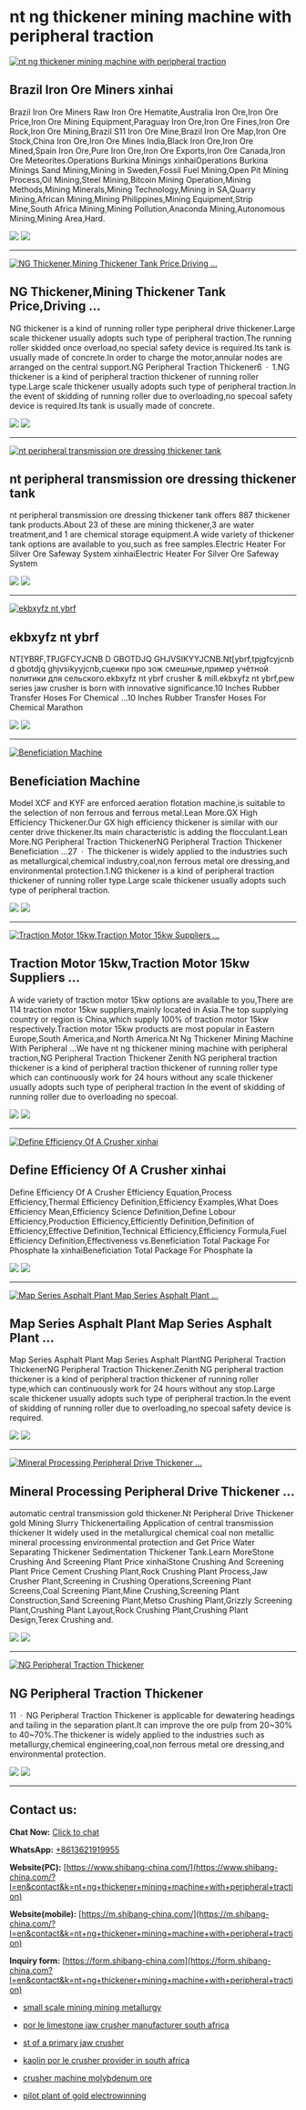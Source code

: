# nt ng thickener mining machine with peripheral traction

<a href="https://swt.shibang-china.com/?l=en&img&k=nt+ng+thickener+mining+machine+with+peripheral+traction" target="_blank">![nt ng thickener mining machine with peripheral traction](http://static.shibang-china.com/all-800x300/381.jpg)</a>

## Brazil Iron Ore Miners xinhai
Brazil Iron Ore Miners Raw Iron Ore Hematite,Australia Iron Ore,Iron Ore Price,Iron Ore Mining Equipment,Paraguay Iron Ore,Iron Ore Fines,Iron Ore Rock,Iron Ore Mining,Brazil S11 Iron Ore Mine,Brazil Iron Ore Map,Iron Ore Stock,China Iron Ore,Iron Ore Mines India,Black Iron Ore,Iron Ore Mined,Spain Iron Ore,Pure Iron Ore,Iron Ore Exports,Iron Ore Canada,Iron Ore Meteorites.Operations Burkina Minings xinhaiOperations Burkina Minings Sand Mining,Mining in Sweden,Fossil Fuel Mining,Open Pit Mining Process,Oil Mining,Steel Mining,Bitcoin Mining Operation,Mining Methods,Mining Minerals,Mining Technology,Mining in SA,Quarry Mining,African Mining,Mining Philippines,Mining Equipment,Strip Mine,South Africa Mining,Mining Pollution,Anaconda Mining,Autonomous Mining,Mining Area,Hard.


<a href="https://whatsapp.shibangsoft.com/WhatsApp.php" target="_blank" title="WhatsApp">![](http://static.shibang-china.com/icon/whatsapp.png)</a> <a href="https://swt.shibang-china.com/?l=en&icon&k=nt+ng+thickener+mining+machine+with+peripheral+traction" target="_blank">![](http://static.shibang-china.com/icon/chat-en.png)</a>

---

<a href="https://swt.shibang-china.com/?l=en&img&k=nt+ng+thickener+mining+machine+with+peripheral+traction" target="_blank">![NG Thickener,Mining Thickener Tank Price,Driving …](http://static.shibang-china.com/all-800x300/627.jpg)</a>

## NG Thickener,Mining Thickener Tank Price,Driving …
NG thickener is a kind of running roller type peripheral drive thickener.Large scale thickener usually adopts such type of peripheral traction.The running roller skidded once overload,no special safety device is required.Its tank is usually made of concrete.In order to charge the motor,annular nodes are arranged on the central support.NG Peripheral Traction Thickener6&ensp;&#0183;&ensp;1.NG thickener is a kind of peripheral traction thickener of running roller type.Large scale thickener usually adopts such type of peripheral traction.In the event of skidding of running roller due to overloading,no specoal safety device is required.Its tank is usually made of concrete.


<a href="https://whatsapp.shibangsoft.com/WhatsApp.php" target="_blank" title="WhatsApp">![](http://static.shibang-china.com/icon/whatsapp.png)</a> <a href="https://swt.shibang-china.com/?l=en&icon&k=nt+ng+thickener+mining+machine+with+peripheral+traction" target="_blank">![](http://static.shibang-china.com/icon/chat-en.png)</a>

---

<a href="https://swt.shibang-china.com/?l=en&img&k=nt+ng+thickener+mining+machine+with+peripheral+traction" target="_blank">![nt peripheral transmission ore dressing thickener tank](http://static.shibang-china.com/all-800x300/412.jpg)</a>

## nt peripheral transmission ore dressing thickener tank
nt peripheral transmission ore dressing thickener tank offers 887 thickener tank products.About 23 of these are mining thickener,3 are water treatment,and 1 are chemical storage equipment.A wide variety of thickener tank options are available to you,such as free samples.Electric Heater For Silver Ore Safeway System xinhaiElectric Heater For Silver Ore Safeway System


<a href="https://whatsapp.shibangsoft.com/WhatsApp.php" target="_blank" title="WhatsApp">![](http://static.shibang-china.com/icon/whatsapp.png)</a> <a href="https://swt.shibang-china.com/?l=en&icon&k=nt+ng+thickener+mining+machine+with+peripheral+traction" target="_blank">![](http://static.shibang-china.com/icon/chat-en.png)</a>

---

<a href="https://swt.shibang-china.com/?l=en&img&k=nt+ng+thickener+mining+machine+with+peripheral+traction" target="_blank">![ekbxyfz nt ybrf](http://static.shibang-china.com/all-800x300/871.jpg)</a>

## ekbxyfz nt ybrf
NT[YBRF,TPJGFCYJCNB D GBOTDJQ GHJVSIKYYJCNB.Nt[ybrf,tpjgfcyjcnb d gbotdjq ghjvsikyyjcnb,сценки про зож смешные,пример учётной политики для сельского.ekbxyfz nt ybrf crusher &amp; mill.ekbxyfz nt ybrf,pew series jaw crusher is born with innovative significance.10 Inches Rubber Transfer Hoses For Chemical …10 Inches Rubber Transfer Hoses For Chemical Marathon


<a href="https://whatsapp.shibangsoft.com/WhatsApp.php" target="_blank" title="WhatsApp">![](http://static.shibang-china.com/icon/whatsapp.png)</a> <a href="https://swt.shibang-china.com/?l=en&icon&k=nt+ng+thickener+mining+machine+with+peripheral+traction" target="_blank">![](http://static.shibang-china.com/icon/chat-en.png)</a>

---

<a href="https://swt.shibang-china.com/?l=en&img&k=nt+ng+thickener+mining+machine+with+peripheral+traction" target="_blank">![Beneficiation Machine](http://static.shibang-china.com/all-800x300/1194.jpg)</a>

## Beneficiation Machine
Model XCF and KYF are enforced aeration flotation machine,is suitable to the selection of non ferrous and ferrous metal.Lean More.GX High Efficiency Thickener.Our GX high efficiency thickener is similar with our center drive thickener.Its main characteristic is adding the flocculant.Lean More.NG Peripheral Traction ThickenerNG Peripheral Traction Thickener Beneficiation …27&ensp;&#0183;&ensp;The thickener is widely applied to the industries such as metallurgical,chemical industry,coal,non ferrous metal ore dressing,and environmental protection.1.NG thickener is a kind of peripheral traction thickener of running roller type.Large scale thickener usually adopts such type of peripheral traction.


<a href="https://whatsapp.shibangsoft.com/WhatsApp.php" target="_blank" title="WhatsApp">![](http://static.shibang-china.com/icon/whatsapp.png)</a> <a href="https://swt.shibang-china.com/?l=en&icon&k=nt+ng+thickener+mining+machine+with+peripheral+traction" target="_blank">![](http://static.shibang-china.com/icon/chat-en.png)</a>

---

<a href="https://swt.shibang-china.com/?l=en&img&k=nt+ng+thickener+mining+machine+with+peripheral+traction" target="_blank">![Traction Motor 15kw,Traction Motor 15kw Suppliers …](http://static.shibang-china.com/all-800x300/979.jpg)</a>

## Traction Motor 15kw,Traction Motor 15kw Suppliers …
A wide variety of traction motor 15kw options are available to you,There are 114 traction motor 15kw suppliers,mainly located in Asia.The top supplying country or region is China,which supply 100% of traction motor 15kw respectively.Traction motor 15kw products are most popular in Eastern Europe,South America,and North America.Nt Ng Thickener Mining Machine With Peripheral …We have nt ng thickener mining machine with peripheral traction,NG Peripheral Traction Thickener Zenith NG peripheral traction thickener is a kind of peripheral traction thickener of running roller type which can continuously work for 24 hours without any scale thickener usually adopts such type of peripheral traction In the event of skidding of running roller due to overloading no specoal.


<a href="https://whatsapp.shibangsoft.com/WhatsApp.php" target="_blank" title="WhatsApp">![](http://static.shibang-china.com/icon/whatsapp.png)</a> <a href="https://swt.shibang-china.com/?l=en&icon&k=nt+ng+thickener+mining+machine+with+peripheral+traction" target="_blank">![](http://static.shibang-china.com/icon/chat-en.png)</a>

---

<a href="https://swt.shibang-china.com/?l=en&img&k=nt+ng+thickener+mining+machine+with+peripheral+traction" target="_blank">![Define Efficiency Of A Crusher xinhai](http://static.shibang-china.com/all-800x300/1389.jpg)</a>

## Define Efficiency Of A Crusher xinhai
Define Efficiency Of A Crusher Efficiency Equation,Process Efficiency,Thermal Efficiency Definition,Efficiency Examples,What Does Efficiency Mean,Efficiency Science Definition,Define Lobour Efficiency,Production Efficiency,Efficiently Definition,Definition of Efficiency,Effective Definition,Technical Efficiency,Efficiency Formula,Fuel Efficiency Definition,Effectiveness vs.Beneficiation Total Package For Phosphate Ia xinhaiBeneficiation Total Package For Phosphate Ia


<a href="https://whatsapp.shibangsoft.com/WhatsApp.php" target="_blank" title="WhatsApp">![](http://static.shibang-china.com/icon/whatsapp.png)</a> <a href="https://swt.shibang-china.com/?l=en&icon&k=nt+ng+thickener+mining+machine+with+peripheral+traction" target="_blank">![](http://static.shibang-china.com/icon/chat-en.png)</a>

---

<a href="https://swt.shibang-china.com/?l=en&img&k=nt+ng+thickener+mining+machine+with+peripheral+traction" target="_blank">![Map Series Asphalt Plant Map Series Asphalt Plant …](http://static.shibang-china.com/all-800x300/1208.jpg)</a>

## Map Series Asphalt Plant Map Series Asphalt Plant …
Map Series Asphalt Plant Map Series Asphalt PlantNG Peripheral Traction ThickenerNG Peripheral Traction Thickener.Zenith NG peripheral traction thickener is a kind of peripheral traction thickener of running roller type,which can continuously work for 24 hours without any stop.Large scale thickener usually adopts such type of peripheral traction.In the event of skidding of running roller due to overloading,no specoal safety device is required.


<a href="https://whatsapp.shibangsoft.com/WhatsApp.php" target="_blank" title="WhatsApp">![](http://static.shibang-china.com/icon/whatsapp.png)</a> <a href="https://swt.shibang-china.com/?l=en&icon&k=nt+ng+thickener+mining+machine+with+peripheral+traction" target="_blank">![](http://static.shibang-china.com/icon/chat-en.png)</a>

---

<a href="https://swt.shibang-china.com/?l=en&img&k=nt+ng+thickener+mining+machine+with+peripheral+traction" target="_blank">![Mineral Processing Peripheral Drive Thickener …](http://static.shibang-china.com/all-800x300/71.jpg)</a>

## Mineral Processing Peripheral Drive Thickener …
automatic central transmission gold thickener.Nt Peripheral Drive Thickener gold Mining Slurry Thickenertailing Application of central transmission thickener It widely used in the metallurgical chemical coal non metallic mineral processing environmental protection and Get Price Water Separating Thickener Sedimentation Thickener Tank.Learn MoreStone Crushing And Screening Plant Price xinhaiStone Crushing And Screening Plant Price Cement Crushing Plant,Rock Crushing Plant Process,Jaw Crusher Plant,Screening in Crushing Operations,Screening Plant Screens,Coal Screening Plant,Mine Crushing,Screening Plant Construction,Sand Screening Plant,Metso Crushing Plant,Grizzly Screening Plant,Crushing Plant Layout,Rock Crushing Plant,Crushing Plant Design,Terex Crushing and.


<a href="https://whatsapp.shibangsoft.com/WhatsApp.php" target="_blank" title="WhatsApp">![](http://static.shibang-china.com/icon/whatsapp.png)</a> <a href="https://swt.shibang-china.com/?l=en&icon&k=nt+ng+thickener+mining+machine+with+peripheral+traction" target="_blank">![](http://static.shibang-china.com/icon/chat-en.png)</a>

---

<a href="https://swt.shibang-china.com/?l=en&img&k=nt+ng+thickener+mining+machine+with+peripheral+traction" target="_blank">![NG Peripheral Traction Thickener](http://static.shibang-china.com/all-800x300/290.jpg)</a>

## NG Peripheral Traction Thickener
11&ensp;&#0183;&ensp;NG Peripheral Traction Thickener is applicable for dewatering headings and tailing in the separation plant.It can improve the ore pulp from 20~30% to 40~70%.The thickener is widely applied to the industries such as metallurgy,chemical engineering,coal,non ferrous metal ore dressing,and environmental protection.

<a href="https://whatsapp.shibangsoft.com/WhatsApp.php" target="_blank" title="WhatsApp">![](http://static.shibang-china.com/icon/whatsapp.png)</a> <a href="https://swt.shibang-china.com/?l=en&icon&k=nt+ng+thickener+mining+machine+with+peripheral+traction" target="_blank">![](http://static.shibang-china.com/icon/chat-en.png)</a>

---
## Contact us:

**Chat Now:** [Click to chat](https://swt.shibang-china.com?l=en&contact&k=nt+ng+thickener+mining+machine+with+peripheral+traction)

**WhatsApp:**  [+8613621919955](https://whatsapp.shibangsoft.com/WhatsApp.php)

**Website(PC):** [https://www.shibang-china.com/](https://www.shibang-china.com/?l=en&contact&k=nt+ng+thickener+mining+machine+with+peripheral+traction)

**Website(mobile):** [https://m.shibang-china.com/](https://m.shibang-china.com/?l=en&contact&k=nt+ng+thickener+mining+machine+with+peripheral+traction)

**Inquiry form:** [https://form.shibang-china.com](https://form.shibang-china.com?l=en&contact&k=nt+ng+thickener+mining+machine+with+peripheral+traction)

* [small scale mining mining metallurgy](../164/small%20scale%20mining%20mining%20metallurgy.md)

* [por le limestone jaw crusher manufacturer south africa](../167/por%20le%20limestone%20jaw%20crusher%20manufacturer%20south%20africa.md)

* [st of a primary jaw crusher](../166/st%20of%20a%20primary%20jaw%20crusher.md)

* [kaolin por le crusher provider in south africa](../166/kaolin%20por%20le%20crusher%20provider%20in%20south%20africa.md)

* [crusher machine molybdenum ore](../165/crusher%20machine%20molybdenum%20ore.md)

* [pilot plant of gold electrowinning](../163/pilot%20plant%20of%20gold%20electrowinning.md)